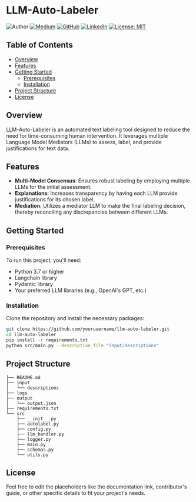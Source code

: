 # LLM-Auto-Labeler

![Author](https://img.shields.io/badge/Author-Soufiane%20AAZIZI-brightgreen)
[![Medium](https://img.shields.io/badge/Medium-Follow%20Me-blue)](https://medium.com/@aazizi.soufiane)
[![GitHub](https://img.shields.io/badge/GitHub-Follow%20Me-lightgrey)](https://github.com/aazizisoufiane)
[![LinkedIn](https://img.shields.io/badge/LinkedIn-Connect%20with%20Me-informational)](https://www.linkedin.com/in/soufiane-aazizi-phd-a502829/)
[![License: MIT](https://img.shields.io/badge/License-MIT-yellow.svg)](https://opensource.org/licenses/MIT)

## Table of Contents
- [Overview](#overview)
- [Features](#features)
- [Getting Started](#getting-started)
  - [Prerequisites](#prerequisites)
  - [Installation](#installation)
- [Project Structure](#project-structure)
- [License](#license)

## Overview

LLM-Auto-Labeler is an automated text labeling tool designed to reduce the need for time-consuming human intervention. It leverages multiple Language Model Mediators (LLMs) to assess, label, and provide justifications for text data.

## Features

- **Multi-Model Consensus**: Ensures robust labeling by employing multiple LLMs for the initial assessment.
- **Explanations**: Increases transparency by having each LLM provide justifications for its chosen label.
- **Mediation**: Utilizes a mediator LLM to make the final labeling decision, thereby reconciling any discrepancies between different LLMs.

## Getting Started

### Prerequisites

To run this project, you'll need:

- Python 3.7 or higher
- Langchain library
- Pydantic library
- Your preferred LLM libraries (e.g., OpenAI's GPT, etc.)

### Installation

Clone the repository and install the necessary packages:

```bash
git clone https://github.com/yourusername/llm-auto-labeler.git
cd llm-auto-labeler
pip install -r requirements.txt
python src/main.py --description_file "input/descriptions"
```
## Project Structure
```textmate
├── README.md
├── input
│   └── descriptions
├── logs
├── output
│   └── output.json
├── requirements.txt
└── src
    ├── __init__.py
    ├── autolabel.py
    ├── config.py
    ├── llm_handler.py
    ├── logger.py
    ├── main.py
    ├── schemas.py
    └── utils.py
```

## License

Feel free to edit the placeholders like the documentation link, contributor's guide, or other specific details to fit your project's needs.
